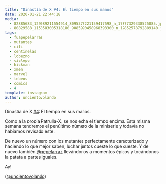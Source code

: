 ```yaml
---
title: "Dinastía de X #4: El tiempo en sus manos"
date: 2020-01-21 22:44:18
media: 
  - 82885683_129089211554914_8095377221159417598_n_17877329338525885.jpg
  - 80829588_1150583005318180_9085990458968393300_n_17852578792809140.jpg
tags: 
  - fuapepelarraz
  - mutantes
  - cifi
  - centinelas
  - lobezno
  - ciclope
  - hickman
  - xmen
  - marvel
  - tebeos
  - comics
  - 4
template: instagram
author: uncientovolando
---
```


Dinastía de X [#4](/tags/4): El tiempo en sus manos.


Como a la propia Patrulla-X, se nos echa el tiempo encima. Esta misma semana tendremos el penúltimo número de la miniserie y todavía no habíamos revisado este.


De nuevo un número con los mutantes perfectamente caracterizado y haciendo lo que mejor saben, luchar juntos cueste lo que cueste. Y de nuevo también [@pepelarraz](https://instagram.com/pepelarraz) llevándonos a momentos épicos y tocándonos la patata a partes iguales.


Ay!


([@uncientovolando](https://instagram.com/uncientovolando))







